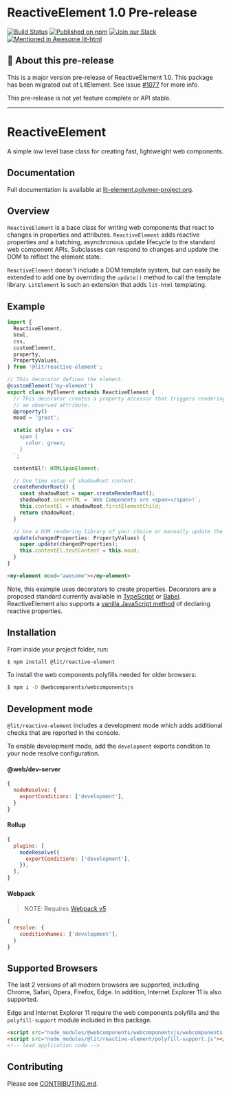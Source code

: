 # ReactiveElement 1.0 Pre-release

[![Build Status](https://github.com/polymer/lit-html/workflows/Tests/badge.svg?branch=lit-next)](https://github.com/Polymer/lit-html/actions?query=workflow%3ATests)
[![Published on npm](https://img.shields.io/npm/v/lit-element/next-major)](https://www.npmjs.com/package/lit-html)
[![Join our Slack](https://img.shields.io/badge/slack-join%20chat-4a154b.svg)](https://www.polymer-project.org/slack-invite)
[![Mentioned in Awesome lit-html](https://awesome.re/mentioned-badge.svg)](https://github.com/web-padawan/awesome-lit-html)

## 🚨 About this pre-release

This is a major version pre-release of ReactiveElement 1.0. This package
has been migrated out of LitElement. See issue
[#1077](https://github.com/Polymer/lit-element/issues/1077) for more info.

This pre-release is not yet feature complete or API stable.

<hr>

# ReactiveElement

A simple low level base class for creating fast, lightweight web components.

## Documentation

Full documentation is available at [lit-element.polymer-project.org](https://lit-element.polymer-project.org).

## Overview

`ReactiveElement` is a base class for writing web components that react to changes in properties and attributes. `ReactiveElement` adds reactive properties and a batching, asynchronous update lifecycle to the standard web component APIs. Subclasses can respond to changes and update the DOM to reflect the element state.

`ReactiveElement` doesn't include a DOM template system, but can easily be extended to add one by overriding the `update()` method to call the template library. `LitElement` is such an extension that adds `lit-html` templating.

## Example

```ts
import {
  ReactiveElement,
  html,
  css,
  customElement,
  property,
  PropertyValues,
} from '@lit/reactive-element';

// This decorator defines the element.
@customElement('my-element')
export class MyElement extends ReactiveElement {
  // This decorator creates a property accessor that triggers rendering and
  // an observed attribute.
  @property()
  mood = 'great';

  static styles = css`
    span {
      color: green;
    }
  `;

  contentEl?: HTMLSpanElement;

  // One time setup of shadowRoot content.
  createRenderRoot() {
    const shadowRoot = super.createRenderRoot();
    shadowRoot.innerHTML = `Web Components are <span></span>!`;
    this.contentEl = shadowRoot.firstElementChild;
    return shadowRoot;
  }

  // Use a DOM rendering library of your choice or manually update the DOM.
  update(changedProperties: PropertyValues) {
    super.update(changedProperties);
    this.contentEl.textContent = this.mood;
  }
}
```

```html
<my-element mood="awesome"></my-element>
```

Note, this example uses decorators to create properties. Decorators are a proposed
standard currently available in [TypeScript](https://www.typescriptlang.org/) or [Babel](https://babeljs.io/docs/en/babel-plugin-proposal-decorators). ReactiveElement also supports a [vanilla JavaScript method](https://lit-element.polymer-project.org/guide/properties#declare) of declaring reactive properties.

## Installation

From inside your project folder, run:

```bash
$ npm install @lit/reactive-element
```

To install the web components polyfills needed for older browsers:

```bash
$ npm i -D @webcomponents/webcomponentsjs
```

## Development mode

`@lit/reactive-element` includes a development mode which adds additional checks that are
reported in the console.

To enable development mode, add the `development` exports condition to your node
resolve configuration.

#### @web/dev-server

```js
{
  nodeResolve: {
    exportConditions: ['development'],
  }
}
```

#### Rollup

```js
{
  plugins: [
    nodeResolve({
      exportConditions: ['development'],
    }),
  ],
}
```

#### Webpack

> NOTE: Requires [Webpack v5](https://webpack.js.org/migrate/5/)

```js
{
  resolve: {
    conditionNames: ['development'],
  }
}
```

## Supported Browsers

The last 2 versions of all modern browsers are supported, including
Chrome, Safari, Opera, Firefox, Edge. In addition, Internet Explorer 11 is also supported.

Edge and Internet Explorer 11 require the web components polyfills and the
`polyfill-support` module included in this package.

```html
<script src="node_modules/@webcomponents/webcomponentsjs/webcomponents-loader.js"></script>
<script src="node_modules/@lit/reactive-element/polyfill-support.js"></script>
<!-- load application code -->
```

## Contributing

Please see [CONTRIBUTING.md](./CONTRIBUTING.md).
